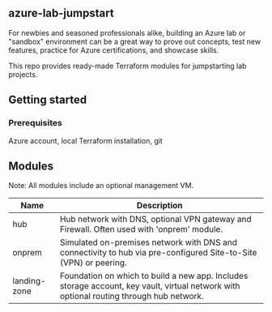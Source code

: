 ## azure-lab-jumpstart

For newbies and seasoned professionals alike, building an Azure lab or "sandbox" environment can be a great way to prove out concepts, test new features, practice for Azure certifications, and showcase skills.

This repo provides ready-made Terraform modules for jumpstarting lab projects.
 
## Getting started

### Prerequisites

Azure account, local Terraform installation, git

## Modules

Note: All modules include an optional management VM.

| Name           |Description                                                                                                               |
|----------------|--------------------------------------------------------------------------------------------------------------------------|
| hub            | Hub network with DNS, optional VPN gateway and Firewall.  Often used with 'onprem' module.                               |
| onprem         | Simulated on-premises network with DNS and connectivity to hub via pre-configured Site-to-Site (VPN) or peering.         |
| landing-zone   | Foundation on which to build a new app. Includes storage account, key vault, virtual network with optional routing through hub network.|
